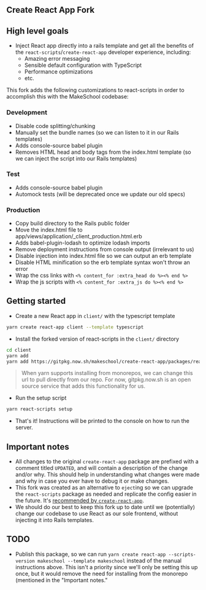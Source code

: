 ## Create React App Fork

## High level goals

- Inject React app directly into a rails template and get all the benefits of
  the `react-scripts`/`create-react-app` developer experience, including:
  - Amazing error messaging
  - Sensible default configuration with TypeScript
  - Performance optimizations
  - etc.

This fork adds the following customizations to react-scripts in order to
accomplish this with the MakeSchool codebase:

### Development

- Disable code splitting/chunking
- Manually set the bundle names (so we can listen to it in our Rails templates)
- Adds console-source babel plugin
- Removes HTML head and body tags from the index.html template (so we can inject
  the script into our Rails templates)

### Test

- Adds console-source babel plugin
- Automock tests (will be deprecated once we update our old specs)

### Production

- Copy build directory to the Rails public folder
- Move the index.html file to app/views/application/\_client_production.html.erb
- Adds babel-plugin-lodash to optimize lodash imports
- Remove deployment instructions from console output (irrelevant to us)
- Disable injection into index.html file so we can output an erb template
- Disable HTML minification so the erb template syntax won't throw an error
- Wrap the css links with `<% content_for :extra_head do %><% end %>`
- Wrap the js scripts with `<% content_for :extra_js do %><% end %>`

## Getting started

- Create a new React app in `client/` with the typescript template

```bash
yarn create react-app client --template typescript
```

- Install the forked version of react-scripts in the `client/` directory

```bash
cd client
yarn add
yarn add https://gitpkg.now.sh/makeschool/create-react-app/packages/react-scripts
```

> When yarn supports installing from monorepos, we can change this url to pull
> directly from our repo. For now, gitpkg.now.sh is an open source service that
> adds this functionality for us.

- Run the setup script

```bash
yarn react-scripts setup
```

- That's it! Instructions will be printed to the console on how to run the
  server.

## Important notes

- All changes to the original `create-react-app` package are prefixed with a
  comment titled `UPDATED`, and will contain a description of the change
  and/or why. This should help in understanding what changes were made and why
  in case you ever have to debug it or make changes.
- This fork was created as an alternative to `eject`ing so we can upgrade the
  `react-scripts` package as needed and replicate the config easier in the
  future. It's [recommended by `create-react-app`](https://create-react-app.dev/docs/alternatives-to-ejecting).
- We should do our best to keep this fork up to date until we (potentially) change
  our codebase to use React as our sole frontend, without injecting it into
  Rails templates.

## TODO

- Publish this package, so we can run `yarn create react-app --scripts-version makeschool --template makeschool` instead of the manual instructions above.
  This isn't a priority since we'll only be setting this up once, but it would
  remove the need for installing from the monorepo (mentioned in the
  "Important notes."
